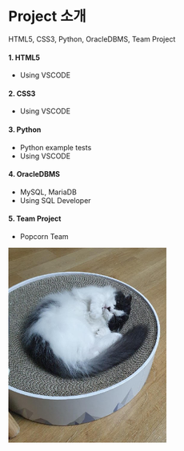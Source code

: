# Project 소개

HTML5, CSS3, Python, OracleDBMS, Team Project

#### 1. HTML5
- Using VSCODE

#### 2. CSS3
- Using VSCODE

#### 3. Python
- Python example tests
- Using VSCODE
 
#### 4. OracleDBMS
- MySQL, MariaDB
- Using SQL Developer

#### 5. Team Project
- Popcorn Team

![프로필 이미지](./som2.PNG)
